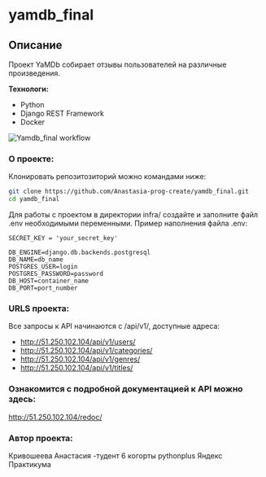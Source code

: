 # yamdb_final

## **Описание**
Проект YaMDb собирает отзывы пользователей на различные произведения.

**Технологи:**
* Python
* Django REST Framework
* Docker

![Yamdb_final workflow](https://github.com/Anastasia-prog-create/yamdb_final/actions/workflows/yamdb_workflow.yml/badge.svg)

### О проекте:

Клонировать репозитозиторий можно командами ниже:
```sh
git clone https://github.com/Anastasia-prog-create/yamdb_final.git
cd yamdb_final
```
Для работы с проектом в директории infra/ cоздайте и заполните файл .env необходимыми переменными.
Пример наполнения файла .env:
```
SECRET_KEY = 'your_secret_key'

DB_ENGINE=django.db.backends.postgresql
DB_NAME=db_name
POSTGRES_USER=login
POSTGRES_PASSWORD=password
DB_HOST=container_name
DB_PORT=port_number
```
### URLS проекта:
Все запросы к API начинаются с /api/v1/, доступные адреса:
* http://51.250.102.104/api/v1/users/
* http://51.250.102.104/api/v1/categories/
* http://51.250.102.104/api/v1/genres/
* http://51.250.102.104/api/v1/titles/

### Ознакомится с подробной документацией к API можно здесь:
http://51.250.102.104/redoc/

### Автор проекта:
Кривошеева Анастасия -тудент 6 когорты pythonplus Яндекс Практикума
